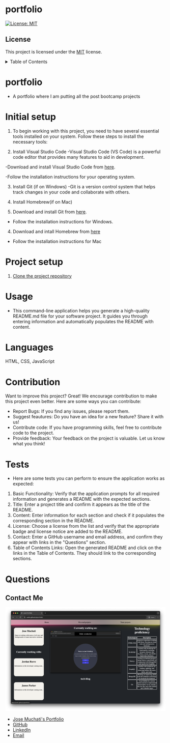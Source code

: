 # portfolio

  [![License: MIT](https://img.shields.io/badge/License-MIT-blue.svg)](https://opensource.org/licenses/MIT)

  ## License
  This project is licensed under the [MIT](https://opensource.org/licenses/MIT) license.

<details>
<summary>Table of Contents</summary>

* [Initial Setup](#initial-setup)
* [Project Setup](#project-setup)
* [Languages](#languages)
* [Usage](#usage)
* [Contribution](#contribution)
* [Questions](#questions)

</details>

# portfolio
- A portfolio where I am putting all the post bootcamp projects

# Initial setup

1. To begin working with this project, you need to have several essential tools installed on your system. Follow these steps to install the necessary tools:

2. Install Visual Studio Code
-Visual Studio Code (VS Code) is a powerful code editor that provides many features to aid in development.

-Download and install Visual Studio Code from [here](https://code.visualstudio.com/Download).

-Follow the installation instructions for your operating system.

3. Install Git (if on Windows)
-Git is a version control system that helps track changes in your code and collaborate with others.

3. Install Homebrew(if on Mac)

4. Download and install Git from [here](https://git-scm.com/downloads).
- Follow the installation instructions for Windows.

4. Download and intall Homebrew from [here](https://brew.sh/)
- Follow the installation instructions for Mac

# Project setup

1. [Clone the project repository](https://docs.github.com/en/repositories/creating-and-managing-repositories/cloning-a-repository)

# Usage
- This command-line application helps you generate a high-quality README.md file for your software project. It guides you through entering information and automatically populates the README with content.

# Languages
HTML, CSS, JavaScript

# Contribution
Want to improve this project? Great! We encourage contribution to make this project even better. Here are some ways you can contribute:
- Report Bugs: If you find any issues, please report them.
- Suggest feautures: Do you have an idea for a new feature? Share it with us!
- Contribute code: If you have programming skills, feel free to contribute code to the project.
- Provide feedback: Your feedback on the project is valuable. Let us know what you think!

# Tests
- Here are some tests you can perform to ensure the application works as expected:
1. Basic Functionality: Verify that the application prompts for all required information and generates a README with the expected sections.
2. Title: Enter a project title and confirm it appears as the title of the README.
3. Content: Enter information for each section and check if it populates the corresponding section in the README.
4. License: Choose a license from the list and verify that the appropriate badge and license notice are added to the README.
5. Contact: Enter a GitHub username and email address, and confirm they appear with links in the "Questions" section.
6. Table of Contents Links: Open the generated README and click on the links in the Table of Contents. They should link to the corresponding sections.


# Questions
## Contact Me

<img src="./assets/images/portfolio.png">

- [Jose Muchati's Portfolio](https://uwttn.github.io/portfolio/)
- [GitHub](https://github.com/uwttn)
- [LinkedIn](https://www.linkedin.com/in/uwttn)
- [Email](muchati@icloud.com)



